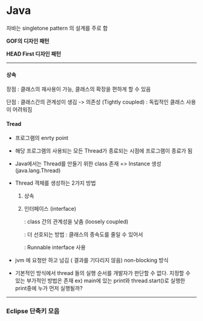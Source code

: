 # Java

자바는 singletone pattern 의 설계를 주로 함

**GOF의 디자인 패턴**

**HEAD First 디자인 패턴**

---

#### 상속

장점 : 클래스의 재사용이 가능, 클래스의 확장을 편하게 할 수  있음

단점 : 클래스간의 관계성이 생김 -> 의존성 (Tightly coupled) : 독립적인 클래스 사용이 어려워짐

#### Tread

* 프로그램의 enrty point

* 해당 프로그램의 사용되는 모든 Thread가 종료되는 시점에 프로그램이 종료가 됨

* Java에서는 Thread를 만들기 위한 class 존재 => Instance 생성 (java.lang.Thread)

* Thread 객체를 생성하는 2가지 방법

  1. 상속

  2. 인터페이스 (interface) 

     : class 간의 관계성을 낮춤 (loosely coupled)

     : 더 선호되는 방법 : 클래스의 종속도를 줄일 수 있어서

     : Runnable interface 사용

* jvm 에 요청만 하고 넘김 ( 결과를 기다리지 않음)
  non-blocking 방식

* 기본적인 방식에서 thread 들의 실행 순서를 개발자가 판단할 수 없다. 지정할 수 있는 부가적인 방법은 존재 ex) main에 있는 print와 thread.start()로 실행한 print중에 누가 먼저 실행될까? 



----

### Eclipse 단축키 모음

